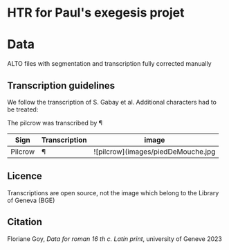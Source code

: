 # HTR for Paul's exegesis projet

# Data

ALTO files with segmentation and transcription fully corrected manually

## Transcription guidelines

We follow the transcription of S. Gabay et al. Additional characters had to be treated:

The pilcrow was transcribed by  ¶

| Sign    | Transcription | image                               |
|---------|---------------|-------------------------------------|
| Pilcrow | ¶             | ![pilcrow](images/piedDeMouche.jpg | width=100) |


## Licence 
Transcriptions are open source, not the image which belong to the Library of Geneva (BGE)

## Citation
Floriane Goy, _Data for roman 16 th c. Latin print_, university of Geneve 2023
 